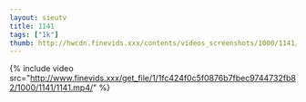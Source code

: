 ```yaml
--- 
layout: sieutv
title: 1141
tags: ["1k"]
thumb: http://hwcdn.finevids.xxx/contents/videos_screenshots/1000/1141/preview.mp4.jpg
---
```

{% include video src="http://www.finevids.xxx/get_file/1/1fc424f0c5f0876b7fbec9744732fb82/1000/1141/1141.mp4/" %} 
